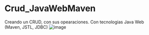 # Crud_JavaWebMaven
Creando un CRUD, con sus opearaciones. Con tecnologias Java Web (Maven, JSTL, JDBC)
![image](https://user-images.githubusercontent.com/61960086/194771522-c72ee51a-dda6-4d5e-9b33-14a0c6d541a5.png)
